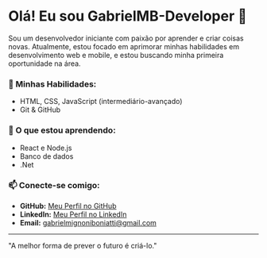 # Olá! Eu sou GabrielMB-Developer 👋

Sou um desenvolvedor iniciante com paixão por aprender e criar coisas novas. Atualmente, estou focado em aprimorar minhas habilidades em desenvolvimento web e mobile, e estou buscando minha primeira oportunidade na área.

### 🚀 Minhas Habilidades:
* HTML, CSS, JavaScript (intermediário-avançado)
* Git & GitHub

### 🌱 O que estou aprendendo:
* React e Node.js
* Banco de dados
* .Net

### 📫 Conecte-se comigo:
* **GitHub:** [Meu Perfil no GitHub](https://github.com/GabrielMB-Developer)
* **LinkedIn:** [Meu Perfil no LinkedIn](https://www.linkedin.com/in/gabriel-m-boniatti-developer)
* **Email:** gabrielmignoniboniatti@gmail.com

---
"A melhor forma de prever o futuro é criá-lo."